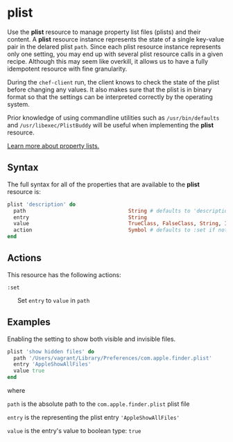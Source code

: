 plist
=====

Use the **plist** resource to manage property list files (plists) and their content.
A **plist** resource instance represents the state of a single key-value pair in
the delared plist `path`. Since each plist resource instance represents only one
setting, you may end up with several plist resource calls in a given recipe. Although
this may seem like overkill, it allows us to have a fully idempotent resource with
fine granularity.

During the `chef-client` run, the client knows to check the state of the plist
before changing any values. It also makes sure that the plist is in binary format
so that the settings can be interpreted correctly by the operating system.

Prior knowledge of using commandline utilities such as `/usr/bin/defaults`
and `/usr/libexec/PlistBuddy` will be useful when implementing the
**plist** resource.

[Learn more about property lists.](https://developer.apple.com/library/content/documentation/Cocoa/Conceptual/PropertyLists/QuickStartPlist/QuickStartPlist.html#//apple_ref/doc/uid/10000048i-CH4-SW5)

Syntax
------

The full syntax for all of the properties that are available to the **plist**
resource is:

```ruby
plist 'description' do
  path                                 String # defaults to 'description' if not specified
  entry                                String
  value                                TrueClass, FalseClass, String, Integer, Float 
  action                               Symbol # defaults to :set if not specified
end
```

Actions
-------

This resource has the following actions:

`:set`

&nbsp;&nbsp;&nbsp;&nbsp;&nbsp;&nbsp;Set `entry` to `value` in `path`

Examples
--------

Enabling the setting to show both visible and invisible files.

```ruby
plist 'show hidden files' do
  path '/Users/vagrant/Library/Preferences/com.apple.finder.plist'
  entry 'AppleShowAllFiles'
  value true
end
```

where

`path` is the absolute path to the `com.apple.finder.plist` plist file

`entry` is the representing the plist entry `'AppleShowAllFiles'`

`value` is the entry's value to boolean type: `true`
